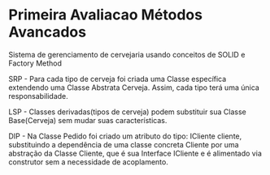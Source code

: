 # Primeira Avaliacao Métodos Avancados
 Sistema de gerenciamento de cervejaria usando conceitos de SOLID e Factory Method

 SRP - Para cada tipo de cerveja foi criada uma Classe específica extendendo uma Classe Abstrata Cerveja. Assim, cada tipo terá uma única responsabilidade.

 LSP - Classes derivadas(tipos de cerveja) podem substituir sua Classe Base(Cerveja) sem mudar suas características.

 DIP - Na Classe Pedido foi criado um atributo do tipo: ICliente cliente, substituindo a dependência de uma classe concreta Cliente por uma abstração da Classe Cliente,  que é sua Interface ICliente e é alimentado via construtor sem a necessidade de acoplamento.
